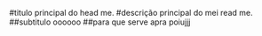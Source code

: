 #titulo principal do head me.
#descrição principal do mei read me.
##subtitulo
oooooo
##para que
serve apra
poiujjj
